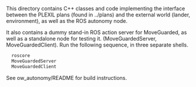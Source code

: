 This directory contains C++ classes and code implementing the interface between
the PLEXIL plans (found in ../plans) and the external world (lander,
environment), as well as the ROS autonomy node.

It also contains a dummy stand-in ROS action server for MoveGuarded, as well as
a standalone node for testing it.  (MoveGuardedServer, MoveGuardedClient).  Run
the following sequence, in three separate shells.


```bash
  roscore
  MoveGuardedServer
  MoveGuardedClient
  ```

See ow_autonomy/README for build instructions.

